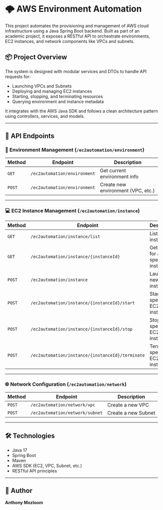# 🌩️ AWS Environment Automation

This project automates the provisioning and management of AWS cloud infrastructure using a Java Spring Boot backend. Built as part of an academic project, it exposes a RESTful API to orchestrate environments, EC2 instances, and network components like VPCs and subnets.

## 📦 Project Overview

The system is designed with modular services and DTOs to handle API requests for:
- Launching VPCs and Subnets
- Deploying and managing EC2 instances
- Starting, stopping, and terminating resources
- Querying environment and instance metadata

It integrates with the AWS Java SDK and follows a clean architecture pattern using controllers, services, and models.

---

## 📡 API Endpoints

### 🧱 Environment Management (`/ec2automation/environment`)

| Method | Endpoint                     | Description                      |
|--------|------------------------------|----------------------------------|
| `GET`  | `/ec2automation/environment` | Get current environment info     |
| `POST` | `/ec2automation/environment` | Create new environment (VPC, etc.) |

---

### 💻 EC2 Instance Management (`/ec2automation/instance`)

| Method | Endpoint                                        | Description                      |
|--------|-------------------------------------------------|----------------------------------|
| `GET`  | `/ec2automation/instance/list`                  | List all EC2 instances           |
| `GET`  | `/ec2automation/instance/{instanceId}`          | Get details for a specific instance |
| `POST` | `/ec2automation/instance`                       | Launch a new EC2 instance        |
| `POST` | `/ec2automation/instance/{instanceId}/start`    | Start a specific EC2 instance    |
| `POST` | `/ec2automation/instance/{instanceId}/stop`     | Stop a specific EC2 instance     |
| `POST` | `/ec2automation/instance/{instanceId}/terminate`| Terminate a specific EC2 instance |

---

### 🌐 Network Configuration (`/ec2automation/network`)

| Method | Endpoint                        | Description             |
|--------|---------------------------------|-------------------------|
| `POST` | `/ec2automation/network/vpc`    | Create a new VPC        |
| `POST` | `/ec2automation/network/subnet` | Create a new Subnet     |

---

## 🛠️ Technologies

- Java 17
- Spring Boot
- Maven
- AWS SDK (EC2, VPC, Subnet, etc.)
- RESTful API principles

---

## 👤 Author
**Anthony Mozloom**

